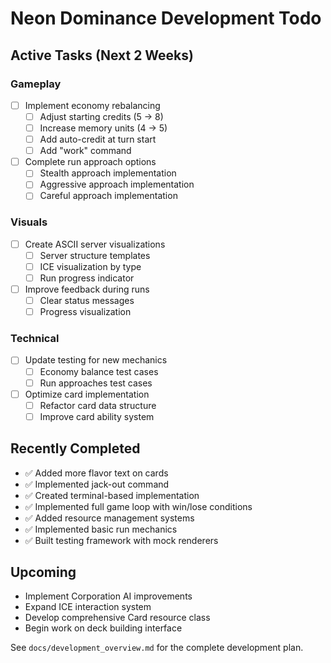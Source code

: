 # Neon Dominance Development Todo

## Active Tasks (Next 2 Weeks)

### Gameplay
- [ ] Implement economy rebalancing
  - [ ] Adjust starting credits (5 → 8)
  - [ ] Increase memory units (4 → 5)
  - [ ] Add auto-credit at turn start
  - [ ] Add "work" command
- [ ] Complete run approach options
  - [ ] Stealth approach implementation
  - [ ] Aggressive approach implementation
  - [ ] Careful approach implementation

### Visuals
- [ ] Create ASCII server visualizations
  - [ ] Server structure templates
  - [ ] ICE visualization by type
  - [ ] Run progress indicator
- [ ] Improve feedback during runs
  - [ ] Clear status messages
  - [ ] Progress visualization

### Technical
- [ ] Update testing for new mechanics
  - [ ] Economy balance test cases
  - [ ] Run approaches test cases
- [ ] Optimize card implementation
  - [ ] Refactor card data structure
  - [ ] Improve card ability system

## Recently Completed
* ✅ Added more flavor text on cards
* ✅ Implemented jack-out command
* ✅ Created terminal-based implementation
* ✅ Implemented full game loop with win/lose conditions 
* ✅ Added resource management systems
* ✅ Implemented basic run mechanics
* ✅ Built testing framework with mock renderers

## Upcoming
* Implement Corporation AI improvements
* Expand ICE interaction system
* Develop comprehensive Card resource class
* Begin work on deck building interface

See `docs/development_overview.md` for the complete development plan.